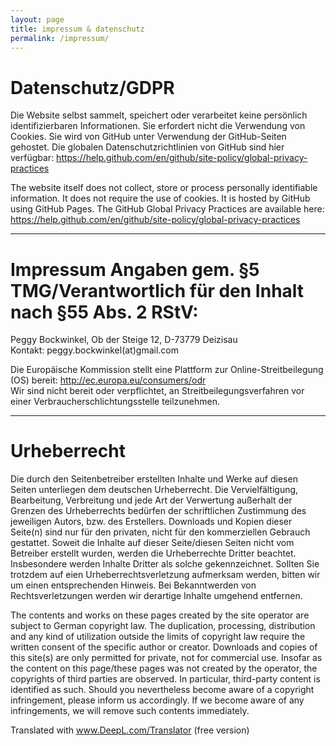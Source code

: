 ```yaml
---
layout: page
title: impressum & datenschutz
permalink: /impressum/
---
```



# Datenschutz/GDPR 
Die Website selbst sammelt, speichert oder verarbeitet keine persönlich identifizierbaren Informationen. 
Sie erfordert nicht die Verwendung von Cookies. Sie wird von GitHub unter Verwendung der GitHub-Seiten gehostet. 
Die globalen Datenschutzrichtlinien von GitHub sind hier verfügbar: https://help.github.com/en/github/site-policy/global-privacy-practices 

The website itself does not collect, store or process personally identifiable information. 
It does not require the use of cookies. It is hosted by GitHub using GitHub Pages. 
The GitHub Global Privacy Practices are available here: https://help.github.com/en/github/site-policy/global-privacy-practices  
_____________________________________ 

# Impressum Angaben gem. §5 TMG/Verantwortlich für den Inhalt nach §55 Abs. 2 RStV: 
Peggy Bockwinkel, Ob der Steige 12, D-73779 Deizisau  
Kontakt: peggy.bockwinkel(at)gmail.com 

Die Europäische Kommission stellt eine Plattform zur Online-Streitbeilegung (OS) bereit: http://ec.europa.eu/consumers/odr  
Wir sind nicht bereit oder verpflichtet, an Streitbeilegungsverfahren vor einer Verbraucherschlichtungsstelle teilzunehmen.  
______________________________________ 

# Urheberrecht 
Die durch den Seitenbetreiber erstellten Inhalte und Werke auf diesen Seiten unterliegen dem deutschen Urheberrecht. 
Die Vervielfältigung, Bearbeitung, Verbreitung und jede Art der Verwertung außerhalt der Grenzen des Urheberrechts 
bedürfen der schriftlichen Zustimmung des jeweiligen Autors, bzw. des Erstellers. Downloads und Kopien dieser Seite(n) 
sind nur für den privaten, nicht für den kommerziellen Gebrauch gestattet. 
Soweit die Inhalte auf dieser Seite/diesen Seiten nicht vom Betreiber erstellt wurden, werden die Urheberrechte Dritter beachtet. 
Insbesondere werden Inhalte Dritter als solche gekennzeichnet. Sollten Sie trotzdem auf eien Urheberrechtsverletzung aufmerksam werden, 
bitten wir um einen entsprechenden Hinweis. Bei Bekanntwerden von Rechtsverletzungen werden wir derartige Inhalte umgehend entfernen. 

The contents and works on these pages created by the site operator are subject to German copyright law. 
The duplication, processing, distribution and any kind of utilization outside the limits of copyright law require the written consent 
of the specific author or creator. Downloads and copies of this site(s) are only permitted for private, not for commercial use. 
Insofar as the content on this page/these pages was not created by the operator, the copyrights of third parties are observed. 
In particular, third-party content is identified as such. Should you nevertheless become aware of a copyright infringement, 
please inform us accordingly. If we become aware of any infringements, we will remove such contents immediately. 

Translated with www.DeepL.com/Translator (free version) 



